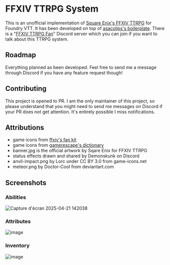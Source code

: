 # FFXIV TTRPG System

This is an unofficial implementation of [Square Enix's FFXIV TTRPG](https://www.square-enix-shop.com/ffxivttrpg/en/index.html) for Foundry VTT. It has been developed on top of [asacolips's boilerplate](https://github.com/asacolips-projects/boilerplate).
There is a "[FFXIV TTRPG Fan](https://discord.gg/6EghsJdCbS)" Discord server which you can join if you want to talk about this TTRPG system.

## Roadmap

Everything planned as been developed. Feel free to send me a message through Discord if you have any feature request though!

## Contributing
This project is opened to PR. I am the only maintainer of this project, so please understand that you might need to send me messages on Discord if your PR does not get attention. It's entirely possible I miss notifications.

## Attributions
- game icons from [ffxiv's fan kit](https://fr.finalfantasyxiv.com/lodestone/special/fankit/icon/)
- game icons from [gamerescape's dictionary](https://ffxiv.gamerescape.com/wiki/Dictionary_of_Icons#Player_Icons)
- banner.jpg is the official artwork by Sqare Enix for FFXIV TTRPG
- status effects drawn and shared by Demonskunk on Discord
- anvil-impact.png by Lorc under CC BY 3.0 from game-icons.net
- meteor.png by Doctor-Cool from deviantart.com

## Screenshots

### Abilities
![Capture d'écran 2025-04-21 142038](https://github.com/user-attachments/assets/cdc015cd-f06c-40b0-ad7c-a89faef2c36c)
### Attributes
![image](https://github.com/user-attachments/assets/9e04f6f2-c136-4161-a1ad-6adad1059fe6)
### Inventory
![image](https://github.com/user-attachments/assets/3e8b5da8-8bde-42f7-8c59-3be537cf2248)

